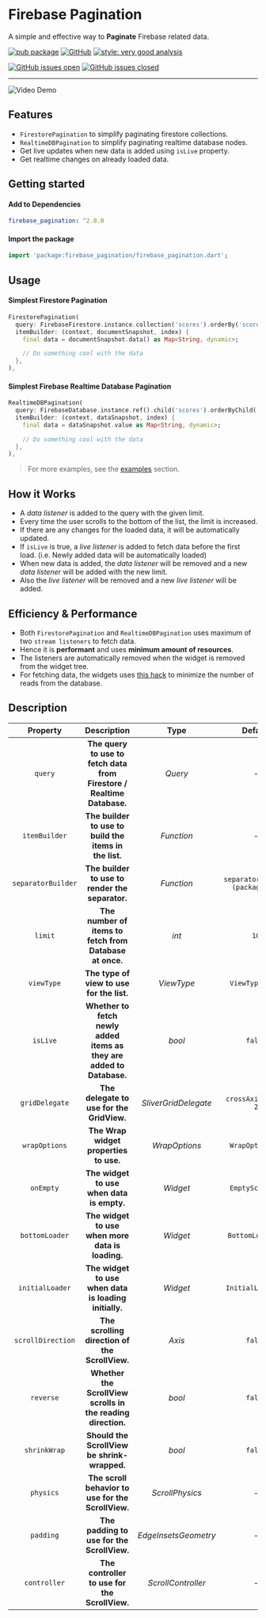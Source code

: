 # Firebase Pagination

A simple and effective way to **Paginate** Firebase related data.

[![pub package][package_svg]](https://pub.dev/packages/firebase_pagination)
[![GitHub][license_svg]](LICENSE)
[![style: very good analysis][lints_svg]](https://pub.dev/packages/very_good_analysis)

[![GitHub issues open][issues_svg]](https://github.com/OutdatedGuy/firebase_pagination/issues)
[![GitHub issues closed][issues_closed_svg]](https://github.com/OutdatedGuy/firebase_pagination/issues?q=is%3Aissue+is%3Aclosed)

<hr />

![Video Demo](https://user-images.githubusercontent.com/74326345/185149833-ccb22cc3-5cc5-4c33-9109-3b9156b53363.gif)

## Features

- `FirestorePagination` to simplify paginating firestore collections.
- `RealtimeDBPagination` to simplify paginating realtime database nodes.
- Get live updates when new data is added using `isLive` property.
- Get realtime changes on already loaded data.

## Getting started

#### Add to Dependencies

```yaml
firebase_pagination: ^2.0.0
```

#### Import the package

```dart
import 'package:firebase_pagination/firebase_pagination.dart';
```

## Usage

#### Simplest Firestore Pagination

```dart
FirestorePagination(
  query: FirebaseFirestore.instance.collection('scores').orderBy('score'),
  itemBuilder: (context, documentSnapshot, index) {
    final data = documentSnapshot.data() as Map<String, dynamic>;

    // Do something cool with the data
  },
),
```

#### Simplest Firebase Realtime Database Pagination

```dart
RealtimeDBPagination(
  query: FirebaseDatabase.instance.ref().child('scores').orderByChild('score'),
  itemBuilder: (context, dataSnapshot, index) {
    final data = dataSnapshot.value as Map<String, dynamic>;

    // Do something cool with the data
  },
),
```

> For more examples, see the [examples](example/example.md) section.

## How it Works

- A _data listener_ is added to the query with the given limit.
- Every time the user scrolls to the bottom of the list, the limit is increased.
- If there are any changes for the loaded data, it will be automatically updated.
- If `isLive` is true, a _live listener_ is added to fetch data before the first load. (i.e. Newly added data will be automatically loaded)
- When new data is added, the _data listener_ will be removed and a new _data listener_ will be added with the new limit.
- Also the _live listener_ will be removed and a new _live listener_ will be added.

## Efficiency & Performance

- Both `FirestorePagination` and `RealtimeDBPagination` uses maximum of two `stream listeners` to fetch data.
- Hence it is **performant** and uses **minimum amount of resources**.
- The listeners are automatically removed when the widget is removed from the widget tree.
- For fetching data, the widgets uses [this hack](https://stackoverflow.com/a/70645473) to minimize the number of reads from the database.

## Description

|      Property      |                              Description                               |         Type         |             Default             |
| :----------------: | :--------------------------------------------------------------------: | :------------------: | :-----------------------------: |
|      `query`       | **The query to use to fetch data from Firestore / Realtime Database.** |       _Query_        |                -                |
|   `itemBuilder`    |         **The builder to use to build the items in the list.**         |      _Function_      |                -                |
| `separatorBuilder` |            **The builder to use to render the separator.**             |      _Function_      | `separatorBuilder (package fn)` |
|      `limit`       |        **The number of items to fetch from Database at once.**         |        _int_         |              `10`               |
|     `viewType`     |               **The type of view to use for the list.**                |      _ViewType_      |         `ViewType.list`         |
|      `isLive`      | **Whether to fetch newly added items as they are added to Database.**  |        _bool_        |             `false`             |
|   `gridDelegate`   |               **The delegate to use for the GridView.**                | _SliverGridDelegate_ |       `crossAxisCount: 2`       |
|   `wrapOptions`    |                 **The Wrap widget properties to use.**                 |    _WrapOptions_     |         `WrapOptions()`         |
|     `onEmpty`      |               **The widget to use when data is empty.**                |       _Widget_       |         `EmptyScreen()`         |
|   `bottomLoader`   |            **The widget to use when more data is loading.**            |       _Widget_       |        `BottomLoader()`         |
|  `initialLoader`   |         **The widget to use when data is loading initially.**          |       _Widget_       |        `InitialLoader()`        |
| `scrollDirection`  |             **The scrolling direction of the ScrollView.**             |        _Axis_        |             `false`             |
|     `reverse`      |      **Whether the ScrollView scrolls in the reading direction.**      |        _bool_        |             `false`             |
|    `shrinkWrap`    |              **Should the ScrollView be shrink-wrapped.**              |        _bool_        |             `false`             |
|     `physics`      |           **The scroll behavior to use for the ScrollView.**           |   _ScrollPhysics_    |                -                |
|     `padding`      |               **The padding to use for the ScrollView.**               | _EdgeInsetsGeometry_ |                -                |
|    `controller`    |             **The controller to use for the ScrollView.**              |  _ScrollController_  |                -                |

<!-- Badges URLs -->

[package_svg]: https://img.shields.io/pub/v/firebase_pagination.svg?color=blueviolet
[license_svg]: https://img.shields.io/github/license/OutdatedGuy/firebase_pagination.svg?color=purple
[lints_svg]: https://img.shields.io/badge/style-very_good_analysis-B22C89.svg
[issues_svg]: https://img.shields.io/github/issues/OutdatedGuy/firebase_pagination.svg
[issues_closed_svg]: https://img.shields.io/github/issues-closed/OutdatedGuy/firebase_pagination.svg?color=green
